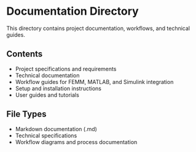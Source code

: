 # Documentation Directory

This directory contains project documentation, workflows, and technical guides.

## Contents

- Project specifications and requirements
- Technical documentation
- Workflow guides for FEMM, MATLAB, and Simulink integration
- Setup and installation instructions
- User guides and tutorials

## File Types

- Markdown documentation (.md)
- Technical specifications
- Workflow diagrams and process documentation
